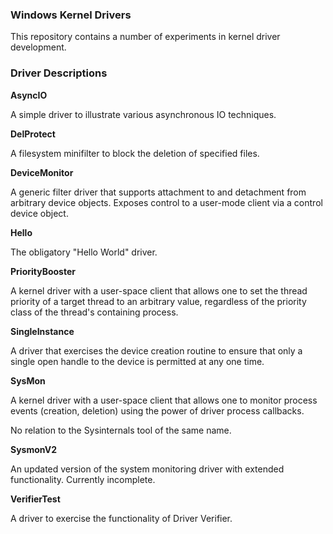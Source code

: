 ### Windows Kernel Drivers

This repository contains a number of experiments in kernel driver development. 

### Driver Descriptions

**AsyncIO**

A simple driver to illustrate various asynchronous IO techniques.

**DelProtect**

A filesystem minifilter to block the deletion of specified files.

**DeviceMonitor**

A generic filter driver that supports attachment to and detachment from arbitrary device objects. Exposes control to a user-mode client via a control device object.

**Hello**

The obligatory "Hello World" driver. 

**PriorityBooster**

A kernel driver with a user-space client that allows one to set the thread priority of a target thread to an arbitrary value, regardless of the priority class of the thread's containing process. 

**SingleInstance**

A driver that exercises the device creation routine to ensure that only a single open handle to the device is permitted at any one time.

**SysMon**

A kernel driver with a user-space client that allows one to monitor process events (creation, deletion) using the power of driver process callbacks. 

No relation to the Sysinternals tool of the same name. 

**SysmonV2**

An updated version of the system monitoring driver with extended functionality. Currently incomplete.

**VerifierTest**

A driver to exercise the functionality of Driver Verifier.
